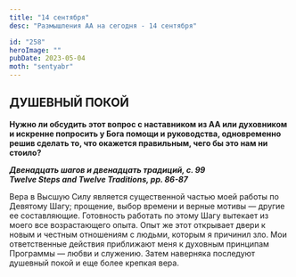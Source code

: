 ```yaml
---
title: "14 сентября"
desc: "Размышления АА на сегодня - 14 сентября"

id: "258"
heroImage: ""
pubDate: 2023-05-04
moth: "sentyabr"
---
```


## ДУШЕВНЫЙ ПОКОЙ

**Нужно ли обсудить этот вопрос с наставником из АА или духовником и искренне
попросить у Бога помощи и руководства, одновременно решив сделать то, что
окажется правильным, чего бы это нам ни стоило?**

**_Двенадцать шагов и двенадцать традиций, с. 99  
Twelve Steps and Twelve Traditions, pp. 86-87_**

Вера в Высшую Силу является существенной частью моей работы по Девятому Шагу;
прощение, выбор времени и верные мотивы — другие ее составляющие. Готовность
работать по этому Шагу вытекает из моего все возрастающего опыта. Опыт же этот
открывает двери к новым и честным отношениям с людьми, которым я причинил зло.
Мои ответственные действия приближают меня к духовным принципам Программы —
любви и служению. Затем наверняка последуют душевный покой и еще более крепкая
вера.
